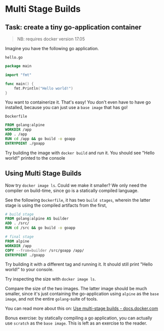 # Multi Stage Builds

## Task: create a tiny go-application container

> NB: requires docker version 17.05

Imagine you have the following go application.

`hello.go`

```go
package main

import "fmt"

func main() {
    fmt.Println("Hello world!")
}
```

You want to containerize it. That's easy!
    You don't even have to have go installed,
    because you can just use a `base image`
    that has go!

`Dockerfile`

```Dockerfile
FROM golang:alpine
WORKDIR /app
ADD . /app
RUN cd /app && go build -o goapp
ENTRYPOINT ./goapp
```

Try building the image with `docker build` and run it.
    You should see "Hello world!" printed to the console

## Using Multi Stage Builds

Now try `docker image ls`.
    Could we make it smaller?
    We only need the compiler on build-time,
    since go is a statically compiled language.

See the following `Dockerfile`, it has two `build stages`,
    wherein the latter stage is using the compiled artifacts from the first,

```Dockerfile
# build stage
FROM golang:alpine AS builder
ADD . /src/
RUN cd /src && go build -o goapp

# final stage
FROM alpine
WORKDIR /app
COPY --from=builder /src/goapp /app/
ENTRYPOINT ./goapp
```

Try building it with a different tag and running it.
    It should still print "Hello world!" to your console.

Try inspecting the size with `docker image ls`.

Compare the size of the two images.
    The latter image should be much smaller,
    since it's just containing the go-application using `alpine` as the `base image`,
    and not the entire `golang`-suite of tools.

You can read more about this on: [Use multi-stage builds - docs.docker.com](https://docs.docker.com/develop/develop-images/multistage-build/)

Bonus exercise: by statically compiling a go application,
    you can actually use `scratch` as the `base image`.
    This is left as an exercise to the reader.
